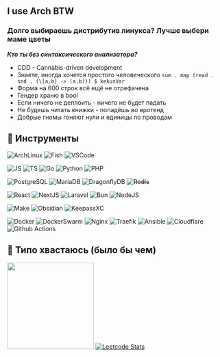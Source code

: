 ## I use Arch BTW

### Долго выбираешь дистрибутив линукса? Лучше выбери маме цветы

**_Кто ты без синтаксического анализатора?_**

- CDD - Cannabis-driven development
- Знаете, иногда хочется простого человеческого `sum . map (read . snd . (\[a,b] -> (a,b))) $ kekusVar`
- Форма на 600 строк всё ещё не отрефачена
- Гендер храню в bool
- Если ничего не деплоить - ничего не будет падать
- Не будешь читать книжки - попадёшь во вротенд
- Добрые гномы гоняют нули и единицы по проводам

## 🔧 Инструменты

![ArchLinux](https://img.shields.io/badge/OS-Arch_Linux-informational?style=for-the-badge&logo=archlinux&logoColor=BD93F9&color=f2e9c2&labelColor=282A36)
![Fish](https://img.shields.io/badge/Shell-Fish-informational?style=for-the-badge&logo=gnu-bash&logoColor=BD93F9&color=f2e9c2&labelColor=282A36)
![VSCode](https://img.shields.io/badge/Editor-VSCode-informational?style=for-the-badge&logo=visualstudiocode&logoColor=BD93F9&color=f2e9c2&labelColor=282A36)

![JS](https://img.shields.io/badge/Lang-JavaScript-informational?style=for-the-badge&logo=javascript&logoColor=BD93F9&color=f2e9c2&labelColor=282A36)
![TS](https://img.shields.io/badge/Lang-TypeScript-informational?style=for-the-badge&logo=typescript&logoColor=BD93F9&color=f2e9c2&labelColor=282A36)
![Go](https://img.shields.io/badge/Lang-Go-informational?style=for-the-badge&logo=go&logoColor=BD93F9&color=f2e9c2&labelColor=282A36)
![Python](https://img.shields.io/badge/Lang-Python-informational?style=for-the-badge&logo=python&logoColor=BD93F9&color=f2e9c2&labelColor=282A36)
![PHP](https://img.shields.io/badge/Lang-PHP-informational?style=for-the-badge&logo=php&logoColor=BD93F9&color=f2e9c2&labelColor=282A36)

![PostgreSQL](https://img.shields.io/badge/Data-PostgreSQL-informational?style=for-the-badge&logo=postgresql&logoColor=BD93F9&color=f2e9c2&labelColor=282A36)
![MariaDB](https://img.shields.io/badge/Data-MariaDB-informational?style=for-the-badge&logo=mariadb&logoColor=BD93F9&color=f2e9c2&labelColor=282A36)
![DragonflyDB](https://img.shields.io/badge/Data-DragonflyDB-informational?style=for-the-badge&logo=amazonelasticache&logoColor=BD93F9&color=f2e9c2&labelColor=282A36)
~~![Redis](https://img.shields.io/badge/Data-Redis-informational?style=for-the-badge&logo=redis&logoColor=BD93F9&color=f2e9c2&labelColor=282A36)~~

![React](https://img.shields.io/badge/Technology-React-informational?style=for-the-badge&logo=React&logoColor=BD93F9&color=f2e9c2&labelColor=282A36)
![NextJS](https://img.shields.io/badge/Technology-NextJS-informational?style=for-the-badge&logo=nextdotjs&logoColor=BD93F9&color=f2e9c2&labelColor=282A36)
![Laravel](https://img.shields.io/badge/Technology-Laravel-informational?style=for-the-badge&logo=laravel&logoColor=BD93F9&color=f2e9c2&labelColor=282A36)
![Bun](https://img.shields.io/badge/Technology-Bun-informational?style=for-the-badge&logo=bun&logoColor=BD93F9&color=f2e9c2&labelColor=282A36)
![NodeJS](https://img.shields.io/badge/Technology-NodeJS-informational?style=for-the-badge&logo=nodedotjs&logoColor=BD93F9&color=f2e9c2&labelColor=282A36)

![Make](https://img.shields.io/badge/Tooling-Make-informational?style=for-the-badge&logo=cmake&logoColor=BD93F9&color=f2e9c2&labelColor=282A36)
![Obsidian](https://img.shields.io/badge/Tooling-Obsidian-informational?style=for-the-badge&logo=obsidian&logoColor=BD93F9&color=f2e9c2&labelColor=282A36)
![KeepassXC](https://img.shields.io/badge/Tooling-KeepassXC-informational?style=for-the-badge&logo=keepassxc&logoColor=BD93F9&color=f2e9c2&labelColor=282A36)

![Docker](https://img.shields.io/badge/Infrastructure-Docker-informational?style=for-the-badge&logo=docker&logoColor=BD93F9&color=f2e9c2&labelColor=282A36)
![DockerSwarm](https://img.shields.io/badge/Infrastructure-DockerSwarm-informational?style=for-the-badge&logo=docker&logoColor=BD93F9&color=f2e9c2&labelColor=282A36)
![Nginx](https://img.shields.io/badge/Infrastructure-Nginx-informational?style=for-the-badge&logo=nginx&logoColor=BD93F9&color=f2e9c2&labelColor=282A36)
![Traefik](https://img.shields.io/badge/Infrastructure-Traefik-informational?style=for-the-badge&logo=traefikproxy&logoColor=BD93F9&color=f2e9c2&labelColor=282A36)
![Ansible](https://img.shields.io/badge/Infrastructure-Ansible-informational?style=for-the-badge&logo=ansible&logoColor=BD93F9&color=f2e9c2&labelColor=282A36)
![Cloudflare](https://img.shields.io/badge/Infrastructure-Cloudflare-informational?style=for-the-badge&logo=cloudflare&logoColor=BD93F9&color=f2e9c2&labelColor=282A36)
![Github Actions](https://img.shields.io/badge/Infrastructure-GithubActions-informational?style=for-the-badge&logo=githubactions&logoColor=BD93F9&color=f2e9c2&labelColor=282A36)

## 👀 Типо хвастаюсь (было бы чем)

<img height="202px" src="https://github-readme-stats.vercel.app/api/top-langs/?username=arsolitt&hide=html&hide_title=true&hide_border=true&layout=compact&langs_count=8&exclude_repo=,Redventures-Movie-Quotes&theme=dark&text_color=010101&bg_color=f2e9c2&show_icons=true"/> [![Leetcode Stats](https://leetcard.jacoblin.cool/Arsolitt?border=0&radius=5&theme=forest)](https://leetcode.com/Arsolitt)
